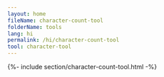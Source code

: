 ```yaml
---
layout: home
fileName: character-count-tool
folderName: tools
lang: hi
permalink: /hi/character-count-tool
tool: character-tool
---
```

{%- include section/character-count-tool.html -%}